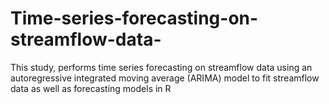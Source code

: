 # Time-series-forecasting-on-streamflow-data-
This study, performs time series forecasting on streamflow data using an autoregressive integrated moving average (ARIMA) model to fit streamflow data as well as forecasting models in R
